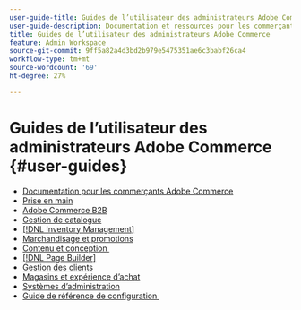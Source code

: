 ```yaml
---
user-guide-title: Guides de l’utilisateur des administrateurs Adobe Commerce
user-guide-description: Documentation et ressources pour les commerçants Adobe Commerce et Magento Open Source travaillant dans l’administration.
title: Guides de l’utilisateur des administrateurs Adobe Commerce
feature: Admin Workspace
source-git-commit: 9ff5a82a4d3bd2b979e5475351ae6c3babf26ca4
workflow-type: tm+mt
source-wordcount: '69'
ht-degree: 27%

---
```


# Guides de l’utilisateur des administrateurs Adobe Commerce {#user-guides}

- [Documentation pour les commerçants Adobe Commerce](home.md)
- [Prise en main](https://experienceleague.adobe.com/docs/commerce-admin/start/guide-overview.html?lang=fr)
- [Adobe Commerce B2B](https://experienceleague.adobe.com/docs/commerce-admin/b2b/guide-overview.html?lang=fr)
- [Gestion de catalogue](https://experienceleague.adobe.com/docs/commerce-admin/catalog/guide-overview.html?lang=fr)
- [[!DNL Inventory Management]](https://experienceleague.adobe.com/docs/commerce-admin/inventory/guide-overview.html?lang=fr)
- [Marchandisage et promotions](https://experienceleague.adobe.com/docs/commerce-admin/marketing/guide-overview.html?lang=fr)
- [&#x200B; Contenu et conception &#x200B;](https://experienceleague.adobe.com/docs/commerce-admin/content-design/guide-overview.html?lang=fr)
- [[!DNL Page Builder]](https://experienceleague.adobe.com/docs/commerce-admin/page-builder/guide-overview.html?lang=fr)
- [Gestion des clients](https://experienceleague.adobe.com/docs/commerce-admin/customers/guide-overview.html?lang=fr)
- [Magasins et expérience d’achat](https://experienceleague.adobe.com/docs/commerce-admin/stores-sales/guide-overview.html?lang=fr)
- [Systèmes d’administration](https://experienceleague.adobe.com/docs/commerce-admin/systems/guide-overview.html?lang=fr)
- [&#x200B; Guide de référence de configuration &#x200B;](https://experienceleague.adobe.com/docs/commerce-admin/config/guide-overview.html?lang=fr)

